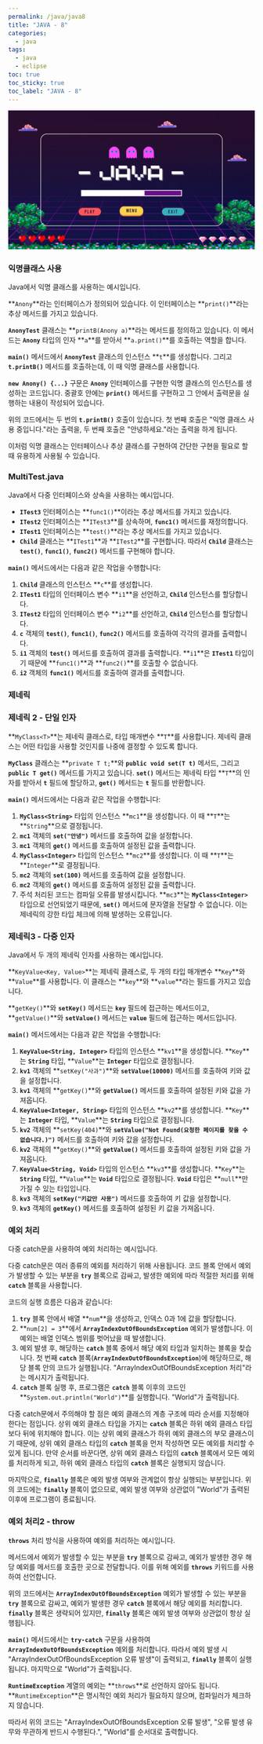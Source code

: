 ```yaml
---
permalink: /java/java8
title: "JAVA - 8"
categories:
  - java
tags:
  - java
  - eclipse
toc: true
toc_sticky: true
toc_label: "JAVA - 8"
---
```


![img](/images/java/java.jpg)

### 익명클래스 사용

<script src="https://gist.github.com/junyihong/f9ff65625e58682653b915c6c99c9cbe.js"></script>

Java에서 익명 클래스를 사용하는 예시입니다.

**`Anony`**라는 인터페이스가 정의되어 있습니다. 이 인터페이스는 **`print()`**라는 추상 메서드를 가지고 있습니다.

**`AnonyTest`** 클래스는 **`printB(Anony a)`**라는 메서드를 정의하고 있습니다. 이 메서드는 **`Anony`** 타입의 인자 **`a`**를 받아서 **`a.print()`**를 호출하는 역할을 합니다.

**`main()`** 메서드에서 **`AnonyTest`** 클래스의 인스턴스 **`t`**를 생성합니다. 그리고 **`t.printB()`** 메서드를 호출하는데, 이 때 익명 클래스를 사용합니다.

**`new Anony() {...}`** 구문은 **`Anony`** 인터페이스를 구현한 익명 클래스의 인스턴스를 생성하는 코드입니다. 중괄호 안에는 **`print()`** 메서드를 구현하고 그 안에서 출력문을 실행하는 내용이 작성되어 있습니다.

위의 코드에서는 두 번의 **`t.printB()`** 호출이 있습니다. 첫 번째 호출은 "익명 클래스 사용 중입니다."라는 출력을, 두 번째 호출은 "안녕하세요."라는 출력을 하게 됩니다.

이처럼 익명 클래스는 인터페이스나 추상 클래스를 구현하여 간단한 구현을 필요로 할 때 유용하게 사용될 수 있습니다.

### MultiTest.java

<script src="https://gist.github.com/junyihong/57b734340a103b28773377efe17e4605.js"></script>

Java에서 다중 인터페이스와 상속을 사용하는 예시입니다.

- **`ITest3`** 인터페이스는 **`func1()`**이라는 추상 메서드를 가지고 있습니다.
- **`ITest2`** 인터페이스는 **`ITest3`**를 상속하며, **`func1()`** 메서드를 재정의합니다.
- **`ITest1`** 인터페이스는 **`test()`**라는 추상 메서드를 가지고 있습니다.
- **`Child`** 클래스는 **`ITest1`**과 **`ITest2`**를 구현합니다. 따라서 **`Child`** 클래스는 **`test()`**, **`func1()`**, **`func2()`** 메서드를 구현해야 합니다.

**`main()`** 메서드에서는 다음과 같은 작업을 수행합니다:

1. **`Child`** 클래스의 인스턴스 **`c`**를 생성합니다.
2. **`ITest1`** 타입의 인터페이스 변수 **`i1`**을 선언하고, **`Child`** 인스턴스를 할당합니다.
3. **`ITest2`** 타입의 인터페이스 변수 **`i2`**를 선언하고, **`Child`** 인스턴스를 할당합니다.
4. **`c`** 객체의 **`test()`**, **`func1()`**, **`func2()`** 메서드를 호출하여 각각의 결과를 출력합니다.
5. **`i1`** 객체의 **`test()`** 메서드를 호출하여 결과를 출력합니다. **`i1`**은 **`ITest1`** 타입이기 때문에 **`func1()`**과 **`func2()`**를 호출할 수 없습니다.
6. **`i2`** 객체의 **`func1()`** 메서드를 호출하여 결과를 출력합니다.

### 제네릭

<script src="https://gist.github.com/junyihong/7aaec7882564d875b79b908e02753a35.js"></script>

### 제네릭 2 - 단일 인자

<script src="https://gist.github.com/junyihong/c2621d3bd5a03172475c7365f220a151.js"></script>

**`MyClass<T>`**는 제네릭 클래스로, 타입 매개변수 **`T`**를 사용합니다. 제네릭 클래스는 어떤 타입을 사용할 것인지를 나중에 결정할 수 있도록 합니다.

**`MyClass`** 클래스는 **`private T t;`**와 **`public void set(T t)`** 메서드, 그리고 **`public T get()`** 메서드를 가지고 있습니다. **`set()`** 메서드는 제네릭 타입 **`T`**의 인자를 받아서 **`t`** 필드에 할당하고, **`get()`** 메서드는 **`t`** 필드를 반환합니다.

**`main()`** 메서드에서는 다음과 같은 작업을 수행합니다:

1. **`MyClass<String>`** 타입의 인스턴스 **`mc1`**을 생성합니다. 이 때 **`T`**는 **`String`**으로 결정됩니다.
2. **`mc1`** 객체의 **`set("안녕")`** 메서드를 호출하여 값을 설정합니다.
3. **`mc1`** 객체의 **`get()`** 메서드를 호출하여 설정된 값을 출력합니다.
4. **`MyClass<Integer>`** 타입의 인스턴스 **`mc2`**를 생성합니다. 이 때 **`T`**는 **`Integer`**로 결정됩니다.
5. **`mc2`** 객체의 **`set(100)`** 메서드를 호출하여 값을 설정합니다.
6. **`mc2`** 객체의 **`get()`** 메서드를 호출하여 설정된 값을 출력합니다.
7. 주석 처리된 코드는 컴파일 오류를 발생시킵니다. **`mc3`**는 **`MyClass<Integer>`** 타입으로 선언되었기 때문에, **`set()`** 메서드에 문자열을 전달할 수 없습니다. 이는 제네릭의 강한 타입 체크에 의해 발생하는 오류입니다.

### 제네릭3 - 다중 인자

<script src="https://gist.github.com/junyihong/1f1564c916977408a5906a4a67461f37.js"></script>

Java에서 두 개의 제네릭 인자를 사용하는 예시입니다.

**`KeyValue<Key, Value>`**는 제네릭 클래스로, 두 개의 타입 매개변수 **`Key`**와 **`Value`**를 사용합니다. 이 클래스는 **`key`**와 **`value`**라는 필드를 가지고 있습니다.

**`getKey()`**와 **`setKey()`** 메서드는 **`key`** 필드에 접근하는 메서드이고, **`getValue()`**와 **`setValue()`** 메서드는 **`value`** 필드에 접근하는 메서드입니다.

**`main()`** 메서드에서는 다음과 같은 작업을 수행합니다:

1. **`KeyValue<String, Integer>`** 타입의 인스턴스 **`kv1`**을 생성합니다. **`Key`**는 **`String`** 타입, **`Value`**는 **`Integer`** 타입으로 결정됩니다.
2. **`kv1`** 객체의 **`setKey("사과")`**와 **`setValue(10000)`** 메서드를 호출하여 키와 값을 설정합니다.
3. **`kv1`** 객체의 **`getKey()`**와 **`getValue()`** 메서드를 호출하여 설정된 키와 값을 가져옵니다.
4. **`KeyValue<Integer, String>`** 타입의 인스턴스 **`kv2`**를 생성합니다. **`Key`**는 **`Integer`** 타입, **`Value`**는 **`String`** 타입으로 결정됩니다.
5. **`kv2`** 객체의 **`setKey(404)`**와 **`setValue("Not Found(요청한 페이지를 찾을 수 없습니다.)")`** 메서드를 호출하여 키와 값을 설정합니다.
6. **`kv2`** 객체의 **`getKey()`**와 **`getValue()`** 메서드를 호출하여 설정된 키와 값을 가져옵니다.
7. **`KeyValue<String, Void>`** 타입의 인스턴스 **`kv3`**를 생성합니다. **`Key`**는 **`String`** 타입, **`Value`**는 **`Void`** 타입으로 결정됩니다. **`Void`** 타입은 **`null`**만 가질 수 있는 타입입니다.
8. **`kv3`** 객체의 **`setKey("키값만 사용")`** 메서드를 호출하여 키 값을 설정합니다.
9. **`kv3`** 객체의 **`getKey()`** 메서드를 호출하여 설정된 키 값을 가져옵니다.

### 예외 처리

<script src="https://gist.github.com/junyihong/987cb2b55d81b39b32fe74d23f3b043b.js"></script>

다중 catch문을 사용하여 예외 처리하는 예시입니다.

다중 catch문은 여러 종류의 예외를 처리하기 위해 사용됩니다. 코드 블록 안에서 예외가 발생할 수 있는 부분을 **`try`** 블록으로 감싸고, 발생한 예외에 따라 적절한 처리를 위해 **`catch`** 블록을 사용합니다.

코드의 실행 흐름은 다음과 같습니다:

1. **`try`** 블록 안에서 배열 **`num`**을 생성하고, 인덱스 0과 1에 값을 할당합니다.
2. **`num[2] = 3`**에서 **`ArrayIndexOutOfBoundsException`** 예외가 발생합니다. 이 예외는 배열 인덱스 범위를 벗어났을 때 발생합니다.
3. 예외 발생 후, 해당하는 **`catch`** 블록 중에서 해당 예외 타입과 일치하는 블록을 찾습니다. 첫 번째 **`catch`** 블록(**`ArrayIndexOutOfBoundsException`**)에 해당하므로, 해당 블록 안의 코드가 실행됩니다. "ArrayIndexOutOfBoundsException 처리"라는 메시지가 출력됩니다.
4. **`catch`** 블록 실행 후, 프로그램은 **`catch`** 블록 이후의 코드인 **`System.out.println("World")`**를 실행합니다. "World"가 출력됩니다.

다중 catch문에서 주의해야 할 점은 예외 클래스의 계층 구조에 따라 순서를 지정해야 한다는 점입니다. 상위 예외 클래스 타입을 가지는 **`catch`** 블록은 하위 예외 클래스 타입보다 뒤에 위치해야 합니다. 이는 상위 예외 클래스가 하위 예외 클래스의 부모 클래스이기 때문에, 상위 예외 클래스 타입의 **`catch`** 블록을 먼저 작성하면 모든 예외를 처리할 수 있게 됩니다. 만약 순서를 바꾼다면, 상위 예외 클래스 타입의 **`catch`** 블록에서 모든 예외를 처리하게 되고, 하위 예외 클래스 타입의 **`catch`** 블록은 실행되지 않습니다.

마지막으로, **`finally`** 블록은 예외 발생 여부와 관계없이 항상 실행되는 부분입니다. 위의 코드에는 **`finally`** 블록이 없으므로, 예외 발생 여부와 상관없이 "World"가 출력된 이후에 프로그램이 종료됩니다.

### 예외 처리2 - throw

<script src="https://gist.github.com/junyihong/7890acb516e0a6c8bedd07364ee2beba.js"></script>

**`throws`** 처리 방식을 사용하여 예외를 처리하는 예시입니다.

메서드에서 예외가 발생할 수 있는 부분을 **`try`** 블록으로 감싸고, 예외가 발생한 경우 해당 예외를 메서드를 호출한 곳으로 전달합니다. 이를 위해 예외를 **`throws`** 키워드를 사용하여 선언합니다.

위의 코드에서는 **`ArrayIndexOutOfBoundsException`** 예외가 발생할 수 있는 부분을 **`try`** 블록으로 감싸고, 예외가 발생한 경우 **`catch`** 블록에서 해당 예외를 처리합니다. **`finally`** 블록은 생략되어 있지만, **`finally`** 블록은 예외 발생 여부와 상관없이 항상 실행됩니다.

**`main()`** 메서드에서는 **`try-catch`** 구문을 사용하여 **`ArrayIndexOutOfBoundsException`** 예외를 처리합니다. 따라서 예외 발생 시 "ArrayIndexOutOfBoundsException 오류 발생"이 출력되고, **`finally`** 블록이 실행됩니다. 마지막으로 "World"가 출력됩니다.

**`RuntimeException`** 계열의 예외는 **`throws`**로 선언하지 않아도 됩니다. **`RuntimeException`**은 명시적인 예외 처리가 필요하지 않으며, 컴파일러가 체크하지 않습니다.

따라서 위의 코드는 "ArrayIndexOutOfBoundsException 오류 발생", "오류 발생 유무와 무관하게 반드시 수행된다.", "World"를 순서대로 출력합니다.
